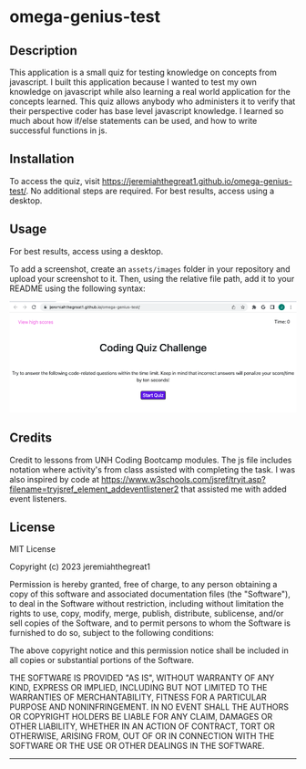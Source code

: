 # omega-genius-test

## Description
This application is a small quiz for testing knowledge on concepts from javascript.  I built this application because I wanted to test my own knowledge on javascript while also learning a real world application for the concepts learned.  This quiz allows anybody who administers it to verify that their perspective coder has base level javascript knowledge.  I learned so much about how if/else statements can be used, and how to write successful functions in js.

## Installation

To access the quiz, visit https://jeremiahthegreat1.github.io/omega-genius-test/.  No additional steps are required.  For best results, access using a desktop.

## Usage

For best results, access using a desktop.

To add a screenshot, create an `assets/images` folder in your repository and upload your screenshot to it. Then, using the relative file path, add it to your README using the following syntax:

![A screenshot of the starting page for the application](assets/images/SS1.png)

## Credits

Credit to lessons from UNH Coding Bootcamp modules.  The js file includes notation where activity's from class assisted with completing the task. I was also inspired by code at https://www.w3schools.com/jsref/tryit.asp?filename=tryjsref_element_addeventlistener2 that assisted me with added event listeners.

## License

MIT License

Copyright (c) 2023 jeremiahthegreat1

Permission is hereby granted, free of charge, to any person obtaining a copy
of this software and associated documentation files (the "Software"), to deal
in the Software without restriction, including without limitation the rights
to use, copy, modify, merge, publish, distribute, sublicense, and/or sell
copies of the Software, and to permit persons to whom the Software is
furnished to do so, subject to the following conditions:

The above copyright notice and this permission notice shall be included in all
copies or substantial portions of the Software.

THE SOFTWARE IS PROVIDED "AS IS", WITHOUT WARRANTY OF ANY KIND, EXPRESS OR
IMPLIED, INCLUDING BUT NOT LIMITED TO THE WARRANTIES OF MERCHANTABILITY,
FITNESS FOR A PARTICULAR PURPOSE AND NONINFRINGEMENT. IN NO EVENT SHALL THE
AUTHORS OR COPYRIGHT HOLDERS BE LIABLE FOR ANY CLAIM, DAMAGES OR OTHER
LIABILITY, WHETHER IN AN ACTION OF CONTRACT, TORT OR OTHERWISE, ARISING FROM,
OUT OF OR IN CONNECTION WITH THE SOFTWARE OR THE USE OR OTHER DEALINGS IN THE
SOFTWARE.

---
